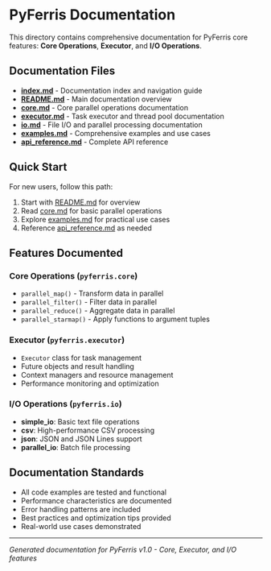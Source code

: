 # PyFerris Documentation

This directory contains comprehensive documentation for PyFerris core features: **Core Operations**, **Executor**, and **I/O Operations**.

## Documentation Files

- **[index.md](index.md)** - Documentation index and navigation guide
- **[README.md](README.md)** - Main documentation overview  
- **[core.md](core.md)** - Core parallel operations documentation
- **[executor.md](executor.md)** - Task executor and thread pool documentation
- **[io.md](io.md)** - File I/O and parallel processing documentation
- **[examples.md](examples.md)** - Comprehensive examples and use cases
- **[api_reference.md](api_reference.md)** - Complete API reference

## Quick Start

For new users, follow this path:
1. Start with [README.md](README.md) for overview
2. Read [core.md](core.md) for basic parallel operations
3. Explore [examples.md](examples.md) for practical use cases
4. Reference [api_reference.md](api_reference.md) as needed

## Features Documented

### Core Operations (`pyferris.core`)
- `parallel_map()` - Transform data in parallel
- `parallel_filter()` - Filter data in parallel  
- `parallel_reduce()` - Aggregate data in parallel
- `parallel_starmap()` - Apply functions to argument tuples

### Executor (`pyferris.executor`)
- `Executor` class for task management
- Future objects and result handling
- Context managers and resource management
- Performance monitoring and optimization

### I/O Operations (`pyferris.io`)
- **simple_io**: Basic text file operations
- **csv**: High-performance CSV processing
- **json**: JSON and JSON Lines support
- **parallel_io**: Batch file processing

## Documentation Standards

- All code examples are tested and functional
- Performance characteristics are documented
- Error handling patterns are included
- Best practices and optimization tips provided
- Real-world use cases demonstrated

---

*Generated documentation for PyFerris v1.0 - Core, Executor, and I/O features*

